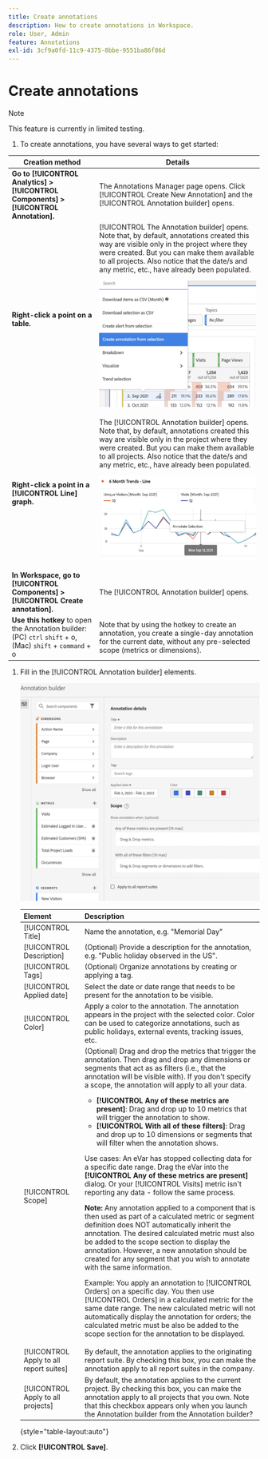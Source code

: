 ```yaml
---
title: Create annotations
description: How to create annotations in Workspace.
role: User, Admin
feature: Annotations
exl-id: 3cf9a0fd-11c9-4375-8bbe-9551ba86f86d
---
```

# Create annotations

>[!NOTE]
>
>This feature is currently in limited testing.

1. To create annotations, you have several ways to get started:

| Creation method | Details |
| --- | --- |
| **Go to [!UICONTROL Analytics] > [!UICONTROL Components] > [!UICONTROL Annotation].** | The Annotations Manager page opens. Click [!UICONTROL Create New Annotation] and the [!UICONTROL Annotation builder] opens. |
| **Right-click a point on a table.** | [!UICONTROL The Annotation builder] opens. Note that, by default, annotations created this way are visible only in the project where they were created. But you can make them available to all projects. Also notice that the date/s and any metric, etc., have already been populated.<p>![](assets/annotate-table.png) |
| **Right-click a point in a [!UICONTROL Line] graph.** | The [!UICONTROL Annotation builder] opens. Note that, by default, annotations created this way are visible only in the project where they were created. But you can make them available to all projects. Also notice that the date/s and any metric, etc., have already been populated.<p>![](assets/annotate-line.png) |
| **In Workspace, go to [!UICONTROL Components] > [!UICONTROL Create annotation].** | The [!UICONTROL Annotation builder] opens. |
| **Use this hotkey** to open the Annotation builder: (PC) `ctrl` `shift` + o, (Mac) `shift` + `command` + o | Note that by using the hotkey to create an annotation, you create a single-day annotation for the current date, without any pre-selected scope (metrics or dimensions). |

1. Fill in the [!UICONTROL Annotation builder] elements.

   ![](assets/ann-builder.png)

   | Element | Description |
   | --- | --- |
   | [!UICONTROL Title] | Name the annotation, e.g. "Memorial Day" |
   | [!UICONTROL Description] |(Optional) Provide a description for the annotation, e.g. "Public holiday observed in the US". |
   | [!UICONTROL Tags] | (Optional) Organize annotations by creating or applying a tag. |
   | [!UICONTROL Applied date] | Select the date or date range that needs to be present for the annotation to be visible. |
   | [!UICONTROL Color] | Apply a color to the annotation. The annotation appears in the project with the selected color. Color can be used to categorize annotations, such as public holidays, external events, tracking issues, etc. |
   | [!UICONTROL Scope] | (Optional) Drag and drop the metrics that trigger the annotation. Then drag and drop any dimensions or segments that act as as filters (i.e., that the annotation will be visible with). If you don't specify a scope, the annotation will apply to all your data.<ul><li>**[!UICONTROL Any of these metrics are present]**: Drag and drop up to 10 metrics that will trigger the annotation to show.</li><li>**[!UICONTROL With all of these filters]**: Drag and drop up to 10 dimensions or segments that will filter when the annotation shows.</li></ul><p>Use cases: An eVar has stopped collecting data for a specific date range. Drag the eVar into the **[!UICONTROL Any of these metrics are present]** dialog. Or your [!UICONTROL Visits] metric isn't reporting any data - follow the same process.<p>**Note:** Any annotation applied to a component that is then used as part of a calculated metric or segment definition does NOT automatically inherit the annotation. The desired calculated metric must also be added to the scope section to display the annotation. However, a new annotation should be created for any segment that you wish to annotate with the same information.<p>Example: You apply an annotation to [!UICONTROL Orders] on a specific day. You then use [!UICONTROL Orders] in a calculated metric for the same date range. The new calculated metric will not automatically display the annotation for orders; the calculated metric must be also be added to the scope section for the annotation to be displayed.|
   | [!UICONTROL Apply to all report suites] | By default, the annotation applies to the originating report suite. By checking this box, you can make the annotation apply to all report suites in the company. |
   | [!UICONTROL Apply to all projects] | By default, the annotation applies to the current project. By checking this box, you can make the annotation apply to all projects that you own. Note that this checkbox appears only when you launch the Annotation builder from the Annotation builder? |

   {style="table-layout:auto"}
   
1. Click **[!UICONTROL Save]**.
